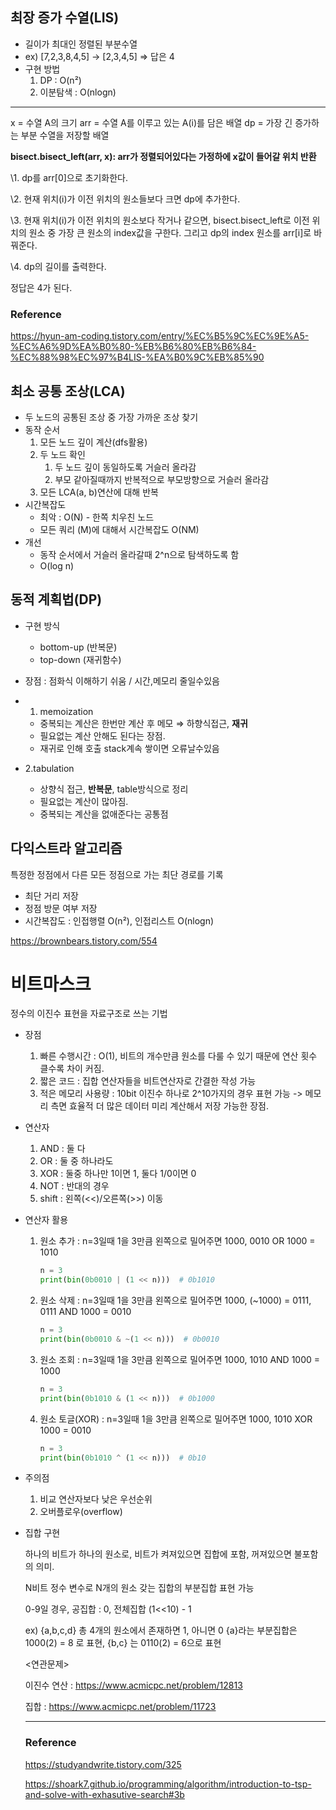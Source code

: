 ## 최장 증가 수열(LIS)

- 길이가 최대인 정렬된 부분수열
- ex) [7,2,3,8,4,5] -> [2,3,4,5] => 답은 4
- 구현 방법
  1. DP : O(n²)
  2. 이분탐색 : O(nlogn)

-------

x = 수열 A의 크기
arr = 수열 A를 이루고 있는 A(i)를 담은 배열
dp = 가장 긴 증가하는 부분 수열을 저장할 배열 

**bisect.bisect_left(arr, x): arr가 정렬되어있다는 가정하에 x값이 들어갈 위치 반환**

 \1. dp를 arr[0]으로 초기화한다.

\2. 현재 위치(i)가 이전 위치의 원소들보다 크면 dp에 추가한다.

\3. 현재 위치(i)가 이전 위치의 원소보다 작거나 같으면, bisect.bisect_left로 이전 위치의 원소 중 가장 큰 원소의 index값을 구한다. 그리고 dp의 index 원소를 arr[i]로 바꿔준다.

 \4. dp의 길이를 출력한다.

정답은 4가 된다.

### Reference

https://hyun-am-coding.tistory.com/entry/%EC%B5%9C%EC%9E%A5-%EC%A6%9D%EA%B0%80-%EB%B6%80%EB%B6%84-%EC%88%98%EC%97%B4LIS-%EA%B0%9C%EB%85%90



## 최소 공통 조상(LCA)

- 두 노드의 공통된 조상 중 가장 가까운 조상 찾기
- 동작 순서
  1. 모든 노드 깊이 계산(dfs활용)
  2. 두 노드 확인
     1. 두 노드 깊이 동일하도록 거슬러 올라감
     2. 부모 같아질때까지 반복적으로 부모방향으로 거슬러 올라감
  3. 모든 LCA(a, b)연산에 대해 반복
- 시간복잡도
  - 최악 : O(N) - 한쪽 치우친 노드
  - 모든 쿼리 (M)에 대해서 시간복잡도 O(NM)
- 개선
  - 동작 순서에서 거슬러 올라갈때 2^n으로 탐색하도록 함
  - O(log n)



## 동적 계획법(DP)

- 구현 방식
  - bottom-up (반복문)
  - top-down (재귀함수)
- 장점 : 점화식 이해하기 쉬움 / 시간,메모리 줄일수있음

- 1. memoization

  - 중복되는 계산은 한번만 계산 후 메모 ⇒ 하향식접근, **재귀**
  - 필요없는 계산 안해도 된다는 장점.
  - 재귀로 인해 호출 stack계속 쌓이면 오류날수있음

- 2.tabulation

  - 상향식 접근, **반복문**, table방식으로 정리
  - 필요없는 계산이 많아짐.
  - 중복되는 계산을 없애준다는 공통점





## 다익스트라 알고리즘

특정한 정점에서 다른 모든 정점으로 가는 최단 경로를 기록

- 최단 거리 저장
- 정점 방문 여부 저장
- 시간복잡도 : 인접행렬 O(n²), 인접리스트 O(nlogn)

https://brownbears.tistory.com/554





# 비트마스크

정수의 이진수 표현을 자료구조로 쓰는 기법

- 장점

  1) 빠른 수행시간 : O(1), 비트의 개수만큼 원소를 다룰 수 있기 때문에 연산 횟수 클수록 차이 커짐.
  2) 짧은 코드 : 집합 연산자들을 비트연산자로 간결한 작성 가능
  3) 적은 메모리 사용량 : 10bit 이진수 하나로 2^10가지의 경우 표현 가능 -> 메모리 측면 효율적
     더 많은 데이터 미리 계산해서 저장 가능한 장점.

- 연산자

  1. AND : 둘 다
  2. OR : 둘 중 하나라도
  3. XOR : 둘중 하나만 1이면 1, 둘다 1/0이면 0
  4. NOT : 반대의 경우
  5. shift : 왼쪽(<<)/오른쪽(>>) 이동

- 연산자 활용

  1. 원소 추가  : n=3일때 1을 3만큼 왼쪽으로 밀어주면 1000, 0010 OR 1000 = 1010

     ```python
     n = 3
     print(bin(0b0010 | (1 << n)))  # 0b1010
     ```

  2. 원소 삭제  : n=3일때 1을 3만큼 왼쪽으로 밀어주면 1000, (~1000) = 0111, 0111 AND 1000 = 0010

     ```python
     n = 3
     print(bin(0b0010 & ~(1 << n)))  # 0b0010
     ```

  3. 원소 조회  : n=3일때 1을 3만큼 왼쪽으로 밀어주면 1000, 1010 AND 1000 = 1000

     ```python
     n = 3
     print(bin(0b1010 & (1 << n)))  # 0b1000
     ```

  4. 원소 토글(XOR)  : n=3일때 1을 3만큼 왼쪽으로 밀어주면 1000, 1010 XOR 1000 = 0010

     ```python
     n = 3
     print(bin(0b1010 ^ (1 << n)))  # 0b10
     ```

     

- 주의점

  1. 비교 연산자보다 낮은 우선순위
  2. 오버플로우(overflow)

- 집합 구현

  하나의 비트가 하나의 원소로, 비트가 켜져있으면 집합에 포함, 꺼져있으면 불포함의 의미.

  N비트 정수 변수로 N개의 원소 갖는 집합의 부분집합 표현 가능

  0-9일 경우, 공집합 : 0, 전체집합 (1<<10) - 1

  ex) {a,b,c,d} 총 4개의 원소에서 존재하면 1, 아니면 0
  {a}라는 부분집합은 1000(2) = 8 로 표현, {b,c} 는 0110(2) = 6으로 표현

  

  <연관문제>

  이진수 연산 : https://www.acmicpc.net/problem/12813

  집합 : https://www.acmicpc.net/problem/11723

  --------

  ### Reference

  https://studyandwrite.tistory.com/325

  https://shoark7.github.io/programming/algorithm/introduction-to-tsp-and-solve-with-exhasutive-search#3b

  
